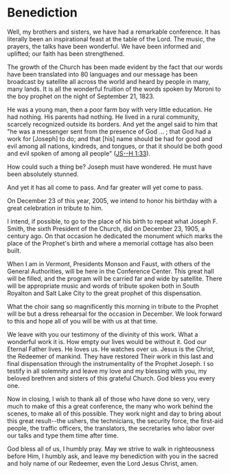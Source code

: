 # Benediction

Well, my brothers and sisters, we have had a remarkable conference. It has
literally been an inspirational feast at the table of the Lord. The music, the
prayers, the talks have been wonderful. We have been informed and uplifted;
our faith has been strengthened.

The growth of the Church has been made evident by the fact that our words have
been translated into 80 languages and our message has been broadcast by
satellite all across the world and heard by people in many, many lands. It is
all the wonderful fruition of the words spoken by Moroni to the boy prophet on
the night of September 21, 1823.

He was a young man, then a poor farm boy with very little education. He had
nothing. His parents had nothing. He lived in a rural community, scarcely
recognized outside its borders. And yet the angel said to him that "he was a
messenger sent from the presence of God ... ; that God had a work for [Joseph]
to do; and that [his] name should be had for good and evil among all nations,
kindreds, and tongues, or that it should be both good and evil spoken of among
all people" ([JS--H
1:33](https://www.lds.org/scriptures/pgp/js-h/1.33?lang=eng#32)).

How could such a thing be? Joseph must have wondered. He must have been
absolutely stunned.

And yet it has all come to pass. And far greater will yet come to pass.

On December 23 of this year, 2005, we intend to honor his birthday with a
great celebration in tribute to him.

I intend, if possible, to go to the place of his birth to repeat what Joseph
F. Smith, the sixth President of the Church, did on December 23, 1905, a
century ago. On that occasion he dedicated the monument which marks the place
of the Prophet's birth and where a memorial cottage has also been built.

When I am in Vermont, Presidents Monson and Faust, with others of the General
Authorities, will be here in the Conference Center. This great hall will be
filled, and the program will be carried far and wide by satellite. There will
be appropriate music and words of tribute spoken both in South Royalton and
Salt Lake City to the great prophet of this dispensation.

What the choir sang so magnificently this morning in tribute to the Prophet
will be but a dress rehearsal for the occasion in December. We look forward to
this and hope all of you will be with us at that time.

We leave with you our testimony of the divinity of this work. What a wonderful
work it is. How empty our lives would be without it. God our Eternal Father
lives. He loves us. He watches over us. Jesus is the Christ, the Redeemer of
mankind. They have restored Their work in this last and final dispensation
through the instrumentality of the Prophet Joseph. I so testify in all
solemnity and leave my love and my blessing with you, my beloved brethren and
sisters of this grateful Church. God bless you every one.

Now in closing, I wish to thank all of those who have done so very, very much
to make of this a great conference, the many who work behind the scenes, to
make all of this possible. They work night and day to bring about this great
result--the ushers, the technicians, the security force, the first-aid people,
the traffic officers, the translators, the secretaries who labor over our
talks and type them time after time.

God bless all of us, I humbly pray. May we strive to walk in righteousness
before Him, I humbly ask, and leave my benediction with you in the sacred and
holy name of our Redeemer, even the Lord Jesus Christ, amen.


